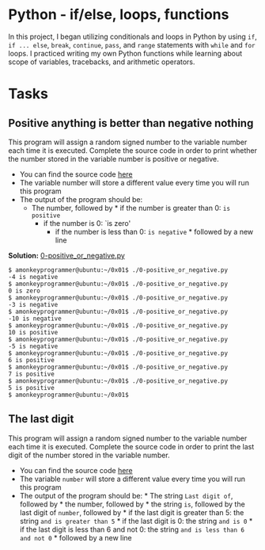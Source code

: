 # Python - if/else, loops, functions

In this project, I began utilizing conditionals and loops in Python by using `if`,
`if ... else`, `break`, `continue`, `pass`, and `range` statements with `while` and
`for` loops. I practiced writing my own Python functions while learning about scope of
variables, tracebacks, and arithmetic operators.

#  Tasks

## Positive anything is better than negative nothing

This program will assign a random signed number to the variable number each time it is executed. Complete the source code in order to print whether the number stored in the variable number is positive or negative.

* You can find the source code [here](https://github.com/holbertonschool/0x01.py/blob/master/0-positive_or_negative_py)
* The variable number will store a different value every time you will run this program
* The output of the program should be:
    * The number, followed by
            * if the number is greater than 0: `is positive`
	    * if the number is 0: `is zero'	           
            * if the number is less than 0: `is negative`		* followed by a new line

**Solution:** [0-positive_or_negative.py](https://github.com/monoprosito/holbertonschool-higher_level_programming/blob/master/0x01-python-if_else_loops_functions/0-positive_or_negative.py)

```
$ amonkeyprogrammer@ubuntu:~/0x01$ ./0-positive_or_negative.py
-4 is negative
$ amonkeyprogrammer@ubuntu:~/0x01$ ./0-positive_or_negative.py
0 is zero
$ amonkeyprogrammer@ubuntu:~/0x01$ ./0-positive_or_negative.py
-3 is negative
$ amonkeyprogrammer@ubuntu:~/0x01$ ./0-positive_or_negative.py
-10 is negative
$ amonkeyprogrammer@ubuntu:~/0x01$ ./0-positive_or_negative.py
10 is positive
$ amonkeyprogrammer@ubuntu:~/0x01$ ./0-positive_or_negative.py
-5 is negative
$ amonkeyprogrammer@ubuntu:~/0x01$ ./0-positive_or_negative.py
6 is positive
$ amonkeyprogrammer@ubuntu:~/0x01$ ./0-positive_or_negative.py
7 is positive
$ amonkeyprogrammer@ubuntu:~/0x01$ ./0-positive_or_negative.py
5 is positive
$ amonkeyprogrammer@ubuntu:~/0x01$
```
## The last digit

This program will assign a random signed number to the variable number each time it is executed. Complete the source code in order to print the last digit of the number stored in the variable number.

* You can find the source code [here](https://github.com/holbertonschool/0x01.py/blob/master/1-last_digit_py)
* The variable `number` will store a different value every time you will run this program
* The output of the program should be:
      * The string `Last digit of`, followed by
      * the number, followed by
      * the string `is`, followed by the last digit of `number`, followed by
              * if the last digit is greater than 5: the string `and is greater than 5`
	      * if the last digit is 0: the string `and is 0`
              * if the last digit is less than 6 and not 0: the string `and is less than 6 and not 0`
      * followed by a new line